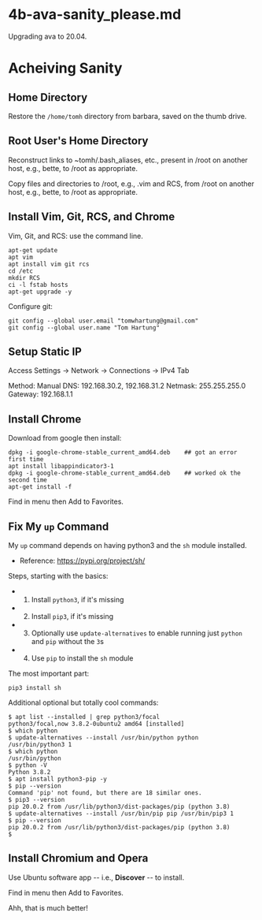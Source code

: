 
# 4b-ava-sanity_please.md

Upgrading ava to 20.04.

# Acheiving Sanity

## Home Directory

Restore the `/home/tomh` directory from barbara, saved on the thumb drive.

## Root User's Home Directory

Reconstruct links to ~tomh/.bash_aliases, etc., present in /root on another host, e.g., bette, to /root as appropriate.

Copy files and directories to /root, e.g., .vim and RCS, from /root on another host, e.g., bette, to /root as appropriate.

## Install Vim, Git, RCS, and Chrome

Vim, Git, and RCS: use the command line.

```
apt-get update
apt vim
apt install vim git rcs
cd /etc
mkdir RCS
ci -l fstab hosts
apt-get upgrade -y
```

Configure git:

```
git config --global user.email "tomwhartung@gmail.com"
git config --global user.name "Tom Hartung"
```

## Setup Static IP

Access Settings -> Network -> Connections -> IPv4 Tab

Method: Manual
DNS: 192.168.30.2, 192.168.31.2
Netmask: 255.255.255.0
Gateway: 192.168.1.1

## Install Chrome

Download from google then install:

```
dpkg -i google-chrome-stable_current_amd64.deb    ## got an error first time
apt install libappindicator3-1
dpkg -i google-chrome-stable_current_amd64.deb    ## worked ok the second time
apt-get install -f
```

Find in menu then Add to Favorites.

## Fix My `up` Command

My `up` command depends on having python3 and the `sh` module installed.

- Reference: https://pypi.org/project/sh/

Steps, starting with the basics:

- 1. Install `python3`, if it's missing
- 2. Install `pip3`, if it's missing
- 3. Optionally use `update-alternatives` to enable running just `python` and `pip` without the `3`s
- 4. Use `pip` to install the `sh` module

The most important part:

```
pip3 install sh
```

Additional optional but totally cool commands:

```
$ apt list --installed | grep python3/focal
python3/focal,now 3.8.2-0ubuntu2 amd64 [installed]
$ which python
$ update-alternatives --install /usr/bin/python python /usr/bin/python3 1
$ which python
/usr/bin/python
$ python -V
Python 3.8.2
$ apt install python3-pip -y
$ pip --version
Command 'pip' not found, but there are 18 similar ones.
$ pip3 --version
pip 20.0.2 from /usr/lib/python3/dist-packages/pip (python 3.8)
$ update-alternatives --install /usr/bin/pip pip /usr/bin/pip3 1
$ pip --version
pip 20.0.2 from /usr/lib/python3/dist-packages/pip (python 3.8)
$
```

## Install Chromium and Opera

Use Ubuntu software app -- i.e., **Discover** -- to install.

Find in menu then Add to Favorites.

Ahh, that is much better!

